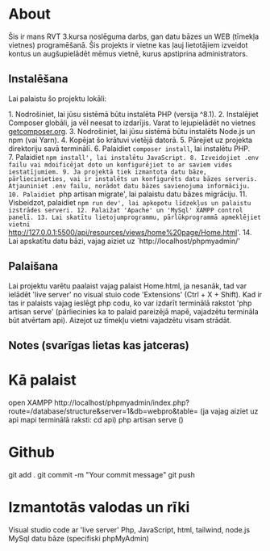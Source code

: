 # About
Šis ir mans RVT 3.kursa noslēguma darbs, gan datu bāzes un WEB (tīmekļa vietnes) programēšanā. Šis projekts ir vietne kas ļauj lietotājiem izveidot kontus un augšupielādēt mēmus vietnē, kurus apstiprina administrators.

## Instalēšana

Lai palaistu šo projektu lokāli:

1. Nodrošiniet, lai jūsu sistēmā būtu instalēta PHP (versija ^8.1).
2. Instalējiet Composer globāli, ja vēl neesat to izdarījis. Varat to lejupielādēt no vietnes [getcomposer.org](https://getcomposer.org/).
3. Nodrošiniet, lai jūsu sistēmā būtu instalēts Node.js un npm (vai Yarn).
4. Kopējat šo krātuvi vietējā datorā.
5. Pārejiet uz projekta direktoriju savā terminālī.
6. Palaidiet `composer install`, lai instalētu PHP.
7. Palaidiet `npm install', lai instalētu JavaScript.
8. Izveidojiet .env failu vai mdoificējat doto un konfigurējiet to ar saviem vides iestatījumiem.
9. Ja projektā tiek izmantota datu bāze, pārliecinieties, vai ir instalēts un konfigurēts datu bāzes serveris. Atjauniniet .env failu, norādot datu bāzes savienojuma informāciju.
10. Palaidiet `php artisan migrate', lai palaistu datu bāzes migrāciju.
11. Visbeidzot, palaidiet `npm run dev', lai apkopotu līdzekļus un palaistu izstrādes serveri.
12. Palaižat 'Apache' un 'MySql' XAMPP control panelī.
13. Lai skatītu lietojumprogrammu, pārlūkprogrammā apmeklējiet vietni `http://127.0.0.1:5500/api/resources/views/home%20page/Home.html'.
14. Lai apskatītu datu bāzi, vajag aiziet uz `http://localhost/phpmyadmin/'

## Palaišana

Lai projektu varētu paalaist vajag palaist Home.html, ja nesanāk, tad  var ielādēt 'live server' no visual stuio code 'Extensions' (Ctrl + X + Shift).
Kad ir tas ir palaists vajag ieslēgt php codu, ko var izdarīt terminālā rakstot 'php artisan serve' (pārliecinies ka to palaid pareizējā mapē, vajadzētu termināla būt atvērtam api). Aizejot uz tīmekļu vietni vajadzētu visam strādāt.


## Notes (svarīgas lietas kas jatceras)

# Kā palaist
open XAMPP
http://localhost/phpmyadmin/index.php?route=/database/structure&server=1&db=webpro&table=
(ja vajag aiziet uz api mapi terminālā raksti: cd api)
php artisan serve ()

# Github
git add .
git commit -m "Your commit message"
git push

# Izmantotās valodas un rīki
Visual studio code ar 'live server'
Php, JavaScript, html, tailwind, node.js
MySql datu bāze (specifiski phpMyAdmin)